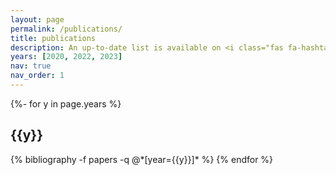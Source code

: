 ```yaml
---
layout: page
permalink: /publications/
title: publications
description: An up-to-date list is available on <i class="fas fa-hashtag fa-sm"></i><a href='https://scholar.google.com/citations?user=Kk2l14wAAAAJ&hl'>Google Scholar</a>.
years: [2020, 2022, 2023]
nav: true
nav_order: 1
---
```

<!-- _pages/publications.md -->
<div class="publications">

{%- for y in page.years %}
  <h2 class="year">{{y}}</h2>
  {% bibliography -f papers -q @*[year={{y}}]* %}
{% endfor %}

</div>
